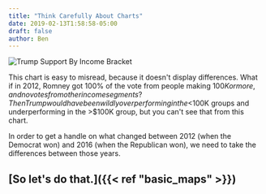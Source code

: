 ```yaml
---
title: "Think Carefully About Charts"
date: 2019-02-13T1:58:58-05:00
draft: false
author: Ben
---
```


![Trump Support By Income Bracket](/income.png)

This chart is easy to misread, because it doesn't display differences.  What if in 2012, Romney got 100% of the vote from people making $100K or more, and no votes from other income segments?  Then Trump would have been wildly overperforming in the <$100K groups and underperforming in the >$100K group, but you can't see that from this chart.

In order to get a handle on what changed between 2012 (when the Democrat won) and 2016 (when the Republican won), we need to take the differences between those years.

## [So let's do that.]({{< ref "basic_maps" >}})

